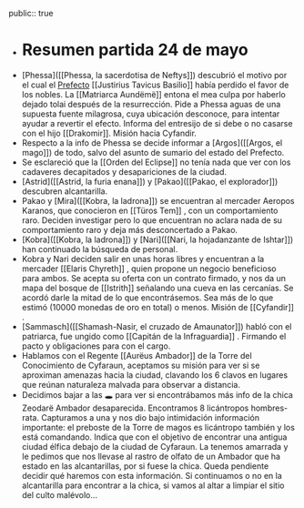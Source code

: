 public:: true

- # Resumen partida 24 de mayo
- [Phessa]([[Phessa, la sacerdotisa de Neftys]]) descubrió el motivo por el cual el [Prefecto]([[Reino]]) [[Justirius Tavicus Basilio]] había perdido el favor de los nobles. La [[Matriarca Aundëmë]] entona el mea culpa por haberlo dejado tolai después de la resurrección. Pide a Phessa aguas de una supuesta fuente milagrosa, cuya ubicación desconoce, para intentar ayudar a revertir el efecto. Informa del entresijo de si debe o no casarse con el hijo [[Drakomir]]. Misión hacia Cyfandir.
- ⁠Respecto a la info de Phessa se decide informar a [Argos]([[Argos, el mago]]) de todo, salvo del asunto de sumario del estado del Prefecto.
- ⁠Se esclareció que la [[Orden del Eclipse]] no tenía nada que ver con los cadaveres decapitados y desapariciones de la ciudad.
- ⁠[Astrid]([[Astrid, la furia enana]]) y [Pakao]([[Pakao, el explorador]]) descubren alcantarilla.
- ⁠Pakao y [Mira]([[Kobra, la ladrona]]) se encuentran al mercader Aeropos Karanos, que conocieron en [[Türos Tem]] , con un comportamiento raro. Deciden investigar pero lo que encuentran no aclara nada de su comportamiento raro y deja más desconcertado a Pakao.
- ⁠[Kobra]([[Kobra, la ladrona]]) y [Nari]([[Nari, la hojadanzante de Ishtar]]) han continuado la búsqueda de personal.
- ⁠Kobra y Nari deciden salir en unas horas libres y encuentran a la mercader [[Elaris Chyreth]] , quien propone un negocio beneficioso para ambos. Se acepta su oferta con un contrato firmado, y nos da un mapa del bosque de [[Istrith]] señalando una cueva en las cercanías. Se acordó darle la mitad de lo que encontrásemos. Sea más de lo que estimó (10000 monedas de oro en total) o menos. Misión de [[Cyfandir]] .
- ⁠[Sammasch]([[Shamash-Nasir, el cruzado de Amaunator]]) habló con el patriarca, fue ungido como [[Capitán de la Infraguardia]] . Firmando el pacto y obligaciones para con el cargo.
- ⁠Hablamos con el Regente [[Aurëus Ambador]] de la Torre del Conocimiento de Cyfaraun, aceptamos su misión para ver si se aproximan amenazas hacia la ciudad, clavando los 6 clavos en lugares que reúnan naturaleza malvada para observar a distancia.
- ⁠Decidimos bajar a las 🕳️ para ver si encontrábamos más info de la chica Zeodarë Ambador desaparecida. Encontramos 8 licántropos hombres-rata. Capturamos a una y nos dio bajo intimidación información importante: el preboste de la Torre de magos es licántropo también y los está comandando. Indica que con el objetivo de encontrar una antigua ciudad élfica debajo de la ciudad de Cyfaraun. La tenemos amarrada y le pedimos que nos llevase al rastro de olfato de un Ambador que ha estado en las alcantarillas, por si fuese la chica. Queda pendiente decidir qué haremos con esta información. Si continuamos o no en la alcantarilla para encontrar a la chica, si vamos al altar a limpiar el sitio del culto malévolo…